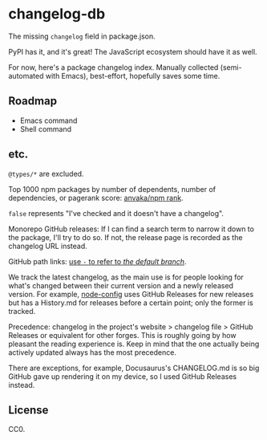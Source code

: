 # changelog-db

The missing `changelog` field in package.json.

PyPI has it, and it's great! The JavaScript ecosystem should have it as well.

For now, here's a package changelog index. Manually collected (semi-automated with Emacs), best-effort, hopefully saves some time.

## Roadmap

- Emacs command
- Shell command

## etc.

`@types/*` are excluded.

Top 1000 npm packages by number of dependents, number of dependencies, or pagerank score: [anvaka/npm rank](https://gist.github.com/anvaka/8e8fa57c7ee1350e3491).

`false` represents "I've checked and it doesn't have a changelog".

Monorepo GitHub releases: If I can find a search term to narrow it down to the package, I'll try to do so. If not, the release page is recorded as the changelog URL instead.

GitHub path links: [use `-` to refer to *the default branch*](https://stackoverflow.com/questions/64726262/is-there-a-stable-url-to-always-get-the-default-branch-in-github).

We track the latest changelog, as the main use is for people looking for what's changed between their current version and a newly released version. For example, [node-config](https://github.com/node-config/node-config) uses GitHub Releases for new releases but has a History.md for releases before a certain point; only the former is tracked.

Precedence: changelog in the project's website > changelog file > GitHub Releases or equivalent for other forges. This is roughly going by how pleasant the reading experience is. Keep in mind that the one actually being actively updated always has the most precedence.

There are exceptions, for example, Docusaurus's CHANGELOG.md is so big GitHub gave up rendering it on my device, so I used GitHub Releases instead.

## License

CC0.
